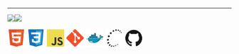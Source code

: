 
---
![](http://github-profile-summary-cards.vercel.app/api/cards/profile-details?username=zizwar&theme=default)![](https://github-readme-stats.vercel.app/api/top-langs/?username=zizwar&hide=html&layout=compact&theme=tokyonight)



<img height="40" src="https://raw.githubusercontent.com/devicons/devicon/master/icons/html5/html5-original.svg"> <img height="40" src="https://raw.githubusercontent.com/devicons/devicon/master/icons/css3/css3-original.svg"> <img height="40" src="https://raw.githubusercontent.com/devicons/devicon/master/icons/javascript/javascript-original.svg"> <img height="40" src="https://raw.githubusercontent.com/devicons/devicon/master/icons/git/git-original.svg"> <img height="40" src="https://raw.githubusercontent.com/devicons/devicon/master/icons/docker/docker-original.svg"> <img height="40" src="https://raw.githubusercontent.com/devicons/devicon/master/icons/ssh/ssh-original.svg"> <img height="40" src="https://raw.githubusercontent.com/devicons/devicon/master/icons/github/github-original.svg"> 



